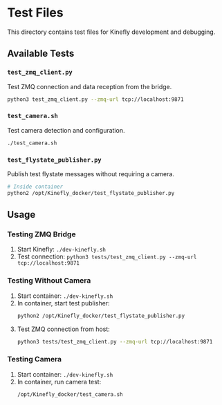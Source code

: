 # Test Files

This directory contains test files for Kinefly development and debugging.

## Available Tests

### `test_zmq_client.py`
Test ZMQ connection and data reception from the bridge.
```bash
python3 test_zmq_client.py --zmq-url tcp://localhost:9871
```

### `test_camera.sh`
Test camera detection and configuration.
```bash
./test_camera.sh
```

### `test_flystate_publisher.py`
Publish test flystate messages without requiring a camera.
```bash
# Inside container
python2 /opt/Kinefly_docker/test_flystate_publisher.py
```

## Usage

### Testing ZMQ Bridge
1. Start Kinefly: `./dev-kinefly.sh`
2. Test connection: `python3 tests/test_zmq_client.py --zmq-url tcp://localhost:9871`

### Testing Without Camera
1. Start container: `./dev-kinefly.sh`
2. In container, start test publisher:
   ```bash
   python2 /opt/Kinefly_docker/test_flystate_publisher.py
   ```
3. Test ZMQ connection from host:
   ```bash
   python3 tests/test_zmq_client.py --zmq-url tcp://localhost:9871
   ```

### Testing Camera
1. Start container: `./dev-kinefly.sh`
2. In container, run camera test:
   ```bash
   /opt/Kinefly_docker/test_camera.sh
   ``` 